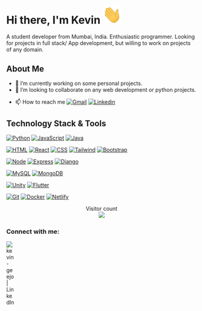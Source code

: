 # Hi there, I'm Kevin  [<img src="./wave.gif " width="50"/>]() 

A student developer from Mumbai, India. Enthusiastic programmer. Looking for projects in full stack/ App development, but willing to work on projects of any domain.

## About Me

- 🔭 I’m currently working on some personal projects.
- 👯 I’m looking to collaborate on any web development or python projects.
<!-- - 🌱 I’m currently learning [![Rust](https://img.shields.io/badge/-Rust-000000?style=for-the-badge&logo=rust)](https://www.rust-lang.org)  -->
- 📫 How to reach me [![Gmail](https://img.shields.io/badge/-gmail-c14438?style=for-the-badge&logo=Gmail&logoColor=ffffff)](mailto:kevingeejo02@gmail.com) [![Linkedin](https://img.shields.io/badge/linked-0A66C2.svg?style=for-the-badge&logo=linkedin&logoColor=ffffff)](https://www.linkedin.com/in/kevin-geejo/) 
<!-- - [![Discord](https://img.shields.io/badge/discord-5865F2.svg?style=for-the-badge&logo=discord&logoColor=ffffff)]() -->

## Technology Stack & Tools

[![Python](https://img.shields.io/badge/-Python-3776AB?style=flat-square&logo=python&logoColor=ffffff)](https://www.python.org/)
[![JavaScript](https://img.shields.io/badge/-JavaScript-%23F7DF1C?style=flat-square&logo=javascript&logoColor=000000&labelColor=%23F7DF1C&color=%23FFCE5A)](https://www.javascript.com/)
[![Java](https://img.shields.io/badge/-Java-%23F7DF1C?style=flat-square&logo=java&logoColor=000000&labelColor=%23F7DF1C&color=%23FFCE5A)](https://www.java.com)
<!-- [![Rust](https://img.shields.io/badge/-Rust-000000?style=flat-square&logo=rust)](https://www.rust-lang.org) -->

[![HTML](https://img.shields.io/badge/-HTML-E34F26?style=flat-square&logo=html5&logoColor=ffffff)](https://developer.mozilla.org/en-US/docs/Web/HTML)
[![React](https://img.shields.io/badge/-React-61DAFB?style=flat-square&logo=react&logoColor=000000)](https://reactjs.org/)
[![CSS](https://img.shields.io/badge/-CSS-1572B6?style=flat-square&logo=css3&logoColor=ffffff)](https://developer.mozilla.org/en-US/docs/Web/CSS)
[![Tailwind](https://img.shields.io/badge/-Tailwind%20CSS-06B6D4?style=flat-square&logo=tailwindcss&logoColor=ffffff)](https://tailwindcss.com/)
[![Bootstrap](https://img.shields.io/badge/-Bootstrap-7952B3?style=flat-square&logo=bootstrap&logoColor=ffffff)](https://getbootstrap.com/)

[![Node](https://img.shields.io/badge/-Node-339933?style=flat-square&logo=nodedotjs&logoColor=ffffff)](https://nodejs.org/en/)
[![Express](https://img.shields.io/badge/-Express-000000?style=flat-square&logo=express&logoColor=ffffff)](http://expressjs.com/)
[![Django](https://img.shields.io/badge/-Django-092E20?style=flat-square&logo=Django&logoColor=ffffff)](https://www.djangoproject.com/)

<!-- [![Redis](https://img.shields.io/badge/-Redis-DC382D?style=flat-square&logo=Redis&logoColor=ffffff)](https://redis.io/) -->

[![MySQL](https://img.shields.io/badge/-MySQL-4479A1?style=flat-square&logo=MySQL&logoColor=ffffff)](https://www.mysql.com/)
[![MongoDB](https://img.shields.io/badge/-MongoDB-47A248?style=flat-square&logo=MongoDB&logoColor=ffffff)](https://www.mongodb.com/)

[![Unity](https://img.shields.io/badge/-Unity-FFFFFF?style=flat-square&logo=unity&logoColor=000000)](https://unity.com)
[![Flutter](https://img.shields.io/badge/-Flutter-02569B?style=flat-square&logo=flutter&logoColor=ffffff)](https://flutter.dev)

[![Git](https://img.shields.io/badge/-Git-%23F05032?style=flat-square&logo=git&logoColor=ffffff)](https://git-scm.com/)
[![Docker](https://img.shields.io/badge/-Docker-2496ED?style=flat-square&logo=docker&logoColor=ffffff)](https://www.docker.com/)
[![Netlify](https://img.shields.io/badge/-Netlify-00C7B7?style=flat-square&logo=netlify&logoColor=ffffff)](https://app.netlify.com/)





<p align="center"> 
  Visitor count<br>
  <img src="https://profile-counter.glitch.me/KevinGeejo/count.svg" />
</p>

### Connect with me:

[<img align="left" alt="kevin-geejo | LinkedIn" width="22px" src="https://www.iconsdb.com/icons/preview/white/linkedin-3-xxl.png" />][linkedin]

[linkedin]: https://www.linkedin.com/in/kevin-geejo/
